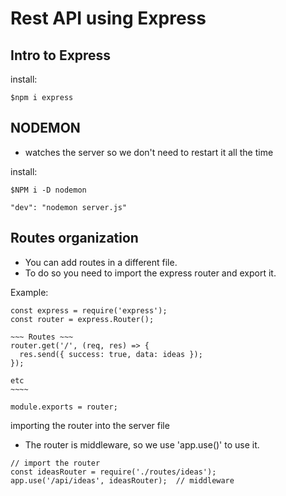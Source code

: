 # Rest API using Express

## Intro to Express
install:
``` JS Terminal
$npm i express
```

## NODEMON 
- watches the server so we don't need to restart it all the time

install:
```JS Terminal
$NPM i -D nodemon
```
```JS package.json add
"dev": "nodemon server.js"
``` 

## Routes organization
- You can add routes in a different file.
- To do so you need to import the express router and export it.

Example:
``` JS routes.js
const express = require('express');
const router = express.Router();

~~~ Routes ~~~
router.get('/', (req, res) => { 
  res.send({ success: true, data: ideas });
});

etc
~~~~

module.exports = router;
```

importing the router into the server file
- The router is middleware, so we use 'app.use()' to use it.
``` JS server.js
// import the router
const ideasRouter = require('./routes/ideas');
app.use('/api/ideas', ideasRouter);  // middleware
```

